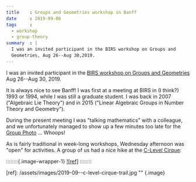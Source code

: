 ```yaml
---
title    : Groups and Geometries workshop in Banff
date     : 2019-09-06
tags     : 
  - workshop
  - group-theory
summary  : |
  I was an invited participant in the BIRS workshop on Groups and
  Geometries, Aug 26--Aug 30,2019.
---
```


I was an invited participant in the [BIRS workshop on Groups and
Geometries] Aug 26--Aug 30, 2019.

It is always nice to see Banff! I was first at a meeting at BIRS in (I
think?) 1993 or 1994, while I was still a graduate student. I was back
in 2007 ("Algebraic Lie Theory") and in 2015 ("Linear Algebraic Groups
in Number Theory and Geometry").

During the present meeting I was "talking mathematics" with a
colleague, and we unfortunately managed to show up a few minutes too
late for the [Group Photo] ... Whoops!
  
As is fairly traditional in week-long workshops, Wednesday afternoon
was "open" for activities. A group of us had a nice hike at the
[C-Level Cirque]:

[BIRS workshop on Groups and Geometries]: https://www.birs.ca/events/2019/5-day-workshops/19w5046
[Group Photo]: https://www.birs.ca/workshops/2019/19w5046/groupphoto.jpg
[C-Level Cirque]: https://www.banff.ca/639/C-Level-Cirque

::::::::{.image-wrapper-1}
[![ref]](/assets/images/2019-09--c-level-cirque-trail.jpg)
::::::::

[ref]: /assets/images/2019-09--c-level-cirque-trail.jpg  "" {.image}
